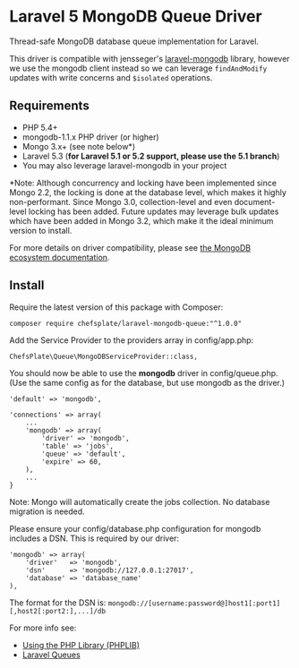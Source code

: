 # Laravel 5 MongoDB Queue Driver
Thread-safe MongoDB database queue implementation for Laravel. 

This driver is compatible with jensseger's 
[laravel-mongodb](https://github.com/jenssegers/laravel-mongodb) library, 
however we use the mongodb client instead so we can leverage 
`findAndModify` updates with write concerns and `$isolated` operations.

## Requirements
- PHP 5.4+
- mongodb-1.1.x PHP driver (or higher) 
- Mongo 3.x+ (see note below*)
- Laravel 5.3 (**for Laravel 5.1 or 5.2 support, please use the 5.1 branch**)
- You may also leverage laravel-mongodb in your project

*Note: Although concurrency and locking have been implemented since Mongo 2.2, 
the locking is done at the database level, which makes it highly non-performant. 
Since Mongo 3.0, collection-level and even document-level locking has been added. 
Future updates may leverage bulk updates which have been added in Mongo 3.2, 
which make it the ideal minimum version to install.

For more details on driver compatibility, please see 
[the MongoDB ecosystem documentation](https://docs.mongodb.org/ecosystem/drivers/php/#php-mongodb-driver).

## Install

Require the latest version of this package with Composer:

    composer require chefsplate/laravel-mongodb-queue:"^1.0.0"

Add the Service Provider to the providers array in config/app.php:

    ChefsPlate\Queue\MongoDBServiceProvider::class,

You should now be able to use the **mongodb** driver in config/queue.php. (Use the same config as for the database, but use mongodb as the driver.)

    'default' => 'mongodb',

    'connections' => array(
        ...
        'mongodb' => array(
            'driver' => 'mongodb',
            'table' => 'jobs',
            'queue' => 'default',
            'expire' => 60,
        ),
        ...
    }

Note: Mongo will automatically create the jobs collection. No database migration is needed.

Please ensure your config/database.php configuration for mongodb 
includes a DSN. This is required by our driver:

    'mongodb' => array(
        'driver'   => 'mongodb',
        'dsn'      => 'mongodb://127.0.0.1:27017',
        'database' => 'database_name'
    ),

The format for the DSN is:
`mongodb://[username:password@]host1[:port1][,host2[:port2:],...]/db`

For more info see:
 
- [Using the PHP Library (PHPLIB)](http://php.net/manual/en/mongodb.tutorial.library.php)
- [Laravel Queues](http://laravel.com/docs/queues)
